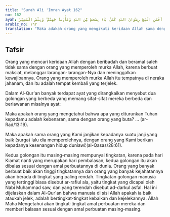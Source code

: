 ```yaml
---
title: "Surah Ali 'Imran Ayat 162"
no: 162
ayah: اَفَمَنِ اتَّبَعَ رِضْوَانَ اللّٰهِ كَمَنْۢ بَاۤءَ بِسَخَطٍ مِّنَ اللّٰهِ وَمَأْوٰىهُ جَهَنَّمُ ۗ وَبِئْسَ الْمَصِيْرُ 
arabic_no: ١٦٢
translation: "Maka adakah orang yang mengikuti keridaan Allah sama dengan orang yang kembali membawa kemurkaan dari Allah dan tempatnya di neraka Jahanam? Itulah seburuk-buruk tempat kembali."
---
```


## Tafsir

Orang yang mencari keridaan Allah dengan beribadah dan beramal saleh tidak sama dengan orang yang memperoleh murka Allah, karena berbuat maksiat, melanggar larangan-larangan-Nya dan meninggalkan kewajibannya. Orang yang memperoleh murka Allah itu tempatnya di neraka jahanam, dan itu adalah tempat kembali yang terjelek.

Dalam Al-Qur'an banyak terdapat ayat yang dirangkaikan menyebut dua golongan yang berbeda yang memang sifat-sifat mereka berbeda dan berlawanan misalnya ayat:

Maka apakah orang yang mengetahui bahwa apa yang diturunkan Tuhan kepadamu adalah kebenaran, sama dengan orang yang buta? ... (ar-Rad/13:19).

Maka apakah sama orang yang Kami janjikan kepadanya suatu janji yang baik (surga) lalu dia memperolehnya, dengan orang yang Kami berikan kepadanya kesenangan hidup duniawi¦(al-Qasas/28:61).

Kedua golongan itu masing-masing mempunyai tingkatan, karena pada hari Kiamat nanti yang merupakan hari pembalasan, kedua golongan itu akan dibalas sesuai dengan amal perbuatannya di dunia. Orang yang banyak berbuat baik akan tinggi tingkatannya dan orang yang banyak kejahatannya akan berada di tingkat yang paling rendah. Tingkatan golongan manusia yang tertinggi biasa disebut ar-rafiul ala, yaitu tingkat yang dicapai oleh Nabi Muhammad saw, dan yang terendah disebut ad-darkul asfal. Hal ini dijelaskan dalam Al-Qur'an bahwa manusia di sisi Allah apakah ia baik ataukah jelek, adalah bertingkat-tingkat kebaikan dan kejelekannya. Allah Maha Mengetahui akan tingkat-tingkat amal perbuatan mereka dan memberi balasan sesuai dengan amal perbuatan masing-masing.